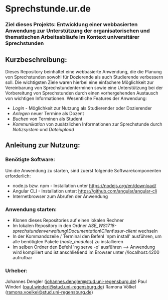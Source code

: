 # Sprechstunde.ur.de
### Ziel dieses Projekts: Entwicklung einer webbasierten Anwendung zur Unterstützung der organisatorischen und thematischen Arbeitsabläufe im Kontext universitärer Sprechstunden


## Kurzbeschreibung:
Dieses Repository beinhaltet eine webbasierte Anwendung, die die Planung von Sprechstunden sowohl für Dozierende als auch Studierende verbessern soll. Die wichtigsten Ziele waren hierbei eine einfachere Möglichkeit zur Vereinbarung von Sprechstundenterminen sowie eine Unterstützung bei der Vorbereitung von Sprechstunden durch einen vorhergehenden Austausch von wichtigen Informationen.
Wesentliche Features der Anwendung:

- *Login* - Möglichkeit zur Nutzung als Studierender oder Dozierender
- *Anlegen* neuer Termine als Dozent
- *Buchen* von Terminen als Student
- *Kommunikation* von zusätzlichen Informationen zur Sprechstunde durch *Notizsystem* und *Dateiupload*


## Anleitung zur Nutzung:


### Benötigte Software:

Um die Anwendung zu starten, sind zuerst folgende Softwarekomponenten erforderlich:

- node.js bzw. npm - Installation unter  https://nodejs.org/en/download/ 
- Angular CLI - Installation unter: https://github.com/angular/angular-cli
- Internetbrowser zum Abrufen der Anwendung


### Anwendung starten:

- Klonen dieses Repositories auf einen lokalen Rechner
- Im lokalen Repository in den Ordner *ASE_WS1718-sprechstundenverwaltung\Documentation\Client\ssur-client* wechseln
- In der Kommandozeile / Terminal den Befehl 'npm install' ausführen, um alle benötigten Pakete (*node_modules*) zu installieren
- Im selben Ordner den Befehl 'ng serve -o' ausführen --> Anwendung wird kompiliert und ist anschließend im Browser unter //localhost:4200 aufrufbar


### Urheber:
Johannes Dengler (johannes.dengler@stud.uni-regensburg.de)
Paul Winderl (paul.winderl@stud.uni-regensburg.de)
Ramona Völkel (ramona.voelkel@stud.uni-regensburg.de)
